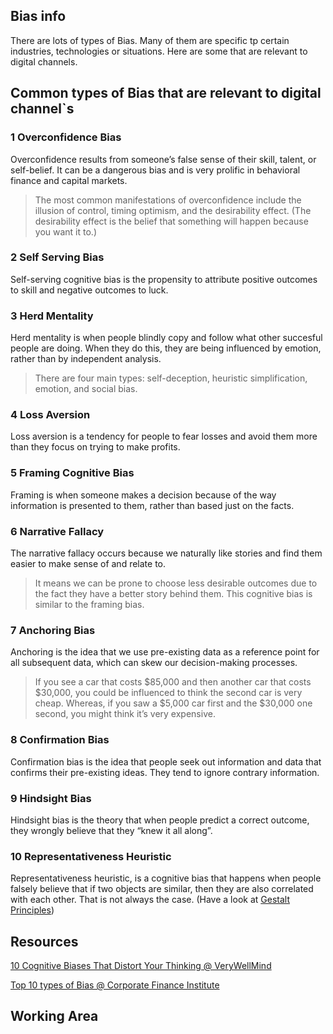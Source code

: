 ## Bias info
There are lots of types of Bias. Many of them are specific tp certain industries, technologies or situations. 
Here are some that are relevant to digital channels.

## Common types of Bias that are relevant to digital channel`s
### 1 Overconfidence Bias
Overconfidence results from someone’s false sense of their skill, talent, or self-belief. It can be a dangerous bias and is very prolific in behavioral finance and capital markets. 
>The most common manifestations of overconfidence include the illusion of control, timing optimism, and the desirability effect. (The desirability effect is the belief that something will happen because you want it to.)

### 2 Self Serving Bias
Self-serving cognitive bias is the propensity to attribute positive outcomes to skill and negative outcomes to luck.   

### 3 Herd Mentality
Herd mentality is when people blindly copy and follow what other succesful people are doing.  When they do this, they are being influenced by emotion, rather than by independent analysis. 
>There are four main types: self-deception, heuristic simplification, emotion, and social bias.

### 4 Loss Aversion
Loss aversion is a tendency for people to fear losses and avoid them more than they focus on trying to make profits.  

### 5 Framing Cognitive Bias
Framing is when someone makes a decision because of the way information is presented to them, rather than based just on the facts.  

### 6 Narrative Fallacy
The narrative fallacy occurs because we naturally like stories and find them easier to make sense of and relate to. 
>It means we can be prone to choose less desirable outcomes due to the fact they have a better story behind them. This cognitive bias is similar to the framing bias.

### 7 Anchoring Bias
Anchoring is the idea that we use pre-existing data as a reference point for all subsequent data, which can skew our decision-making processes. 
>If you see a car that costs $85,000 and then another car that costs $30,000, you could be influenced to think the second car is very cheap. Whereas, if you saw a $5,000 car first and the $30,000 one second, you might think it’s very expensive. 

### 8 Confirmation Bias
Confirmation bias is the idea that people seek out information and data that confirms their pre-existing ideas. They tend to ignore contrary information.  

### 9 Hindsight Bias
Hindsight bias is the theory that when people predict a correct outcome, they wrongly believe that they “knew it all along”.

### 10 Representativeness Heuristic
Representativeness heuristic, is a cognitive bias that happens when people falsely believe that if two objects are similar, then they are also correlated with each other. That is not always the case. (Have a look at [Gestalt Principles](https://www.interaction-design.org/literature/topics/gestalt-principles))


## Resources 
[10 Cognitive Biases That Distort Your Thinking @ VeryWellMind](https://www.verywellmind.com/cognitive-biases-distort-thinking-2794763)

[Top 10 types of Bias @ Corporate Finance Institute](https://corporatefinanceinstitute.com/resources/knowledge/trading-investing/list-top-10-types-cognitive-bias/)




## Working Area
